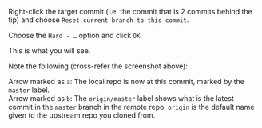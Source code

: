 Right-click the target commit (i.e. the commit that is 2 commits behind the tip) and choose `Reset current branch to this commit`.

<pic eager src="{{baseUrl}}/gitAndGithub/pull/images/rightClickOnTargetCommit.png" height="100" />
<p/>

Choose the `Hard - …` option and click `OK`.

<pic eager src="{{baseUrl}}/gitAndGithub/pull/images/sourcetree_1.png" height="120" />
<p/>

This is what you will see.

<pic eager src="{{baseUrl}}/gitAndGithub/pull/images/sourcetree_2.png" height="150" />
<p/>

Note the following (cross-refer the screenshot above):

Arrow marked as `a`: The local repo is now at this commit, marked by the `master` label.<br>
Arrow marked as `b`: The `origin/master` label shows what is the latest commit in the `master` branch in the remote repo. `origin` is the default name given to the upstream repo you cloned from.
